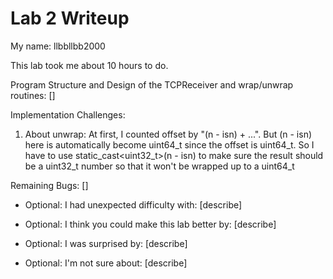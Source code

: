 Lab 2 Writeup
=============

My name: llbbllbb2000

This lab took me about 10 hours to do. 

Program Structure and Design of the TCPReceiver and wrap/unwrap routines:
[]

Implementation Challenges:
1. About unwrap: At first, I counted offset by "(n - isn) + ...". But (n - isn) here is automatically become uint64_t since the offset is uint64_t. So I have to use static_cast<uint32_t>(n - isn) to make sure the result should be a uint32_t number so that it won't be wrapped up to a uint64_t

Remaining Bugs:
[]

- Optional: I had unexpected difficulty with: [describe]

- Optional: I think you could make this lab better by: [describe]

- Optional: I was surprised by: [describe]

- Optional: I'm not sure about: [describe]
